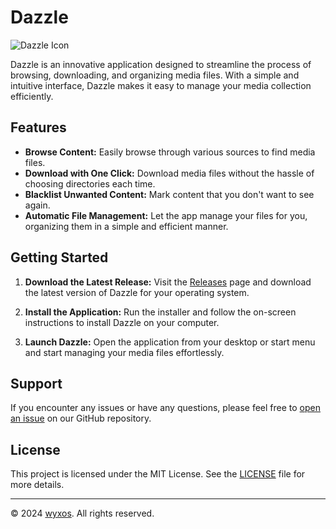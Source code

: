 # Dazzle

![Dazzle Icon](https://github.com/wyxos/dazzle-source/blob/main/build/icon.ico)

Dazzle is an innovative application designed to streamline the process of browsing, downloading, and organizing media files. With a simple and intuitive interface, Dazzle makes it easy to manage your media collection efficiently.

## Features

- **Browse Content:** Easily browse through various sources to find media files.
- **Download with One Click:** Download media files without the hassle of choosing directories each time.
- **Blacklist Unwanted Content:** Mark content that you don't want to see again.
- **Automatic File Management:** Let the app manage your files for you, organizing them in a simple and efficient manner.

## Getting Started

1. **Download the Latest Release:**
   Visit the [Releases](https://github.com/wyxos/dazzle/releases) page and download the latest version of Dazzle for your operating system.

2. **Install the Application:**
   Run the installer and follow the on-screen instructions to install Dazzle on your computer.

3. **Launch Dazzle:**
   Open the application from your desktop or start menu and start managing your media files effortlessly.

## Support

If you encounter any issues or have any questions, please feel free to [open an issue](https://github.com/wyxos/dazzle/issues) on our GitHub repository.

## License

This project is licensed under the MIT License. See the [LICENSE](https://github.com/wyxos/dazzle/blob/main/LICENSE) file for more details.

---

© 2024 [wyxos](https://github.com/wyxos). All rights reserved.
